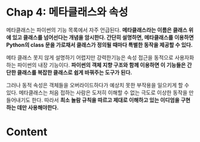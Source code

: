 # Chap 4: 메타클래스와 속성

메타클래스는 파이썬의 기능 목록에서 자주 언급된다. __메타클래스라는 이름은 클래스 위에 있고 클래스를 넘어선다는 개념을 암시한다. 간단히 설명하면, 메타클래스를 이용하면 Python의 class 문을 가로채서 클래스가 정의될 때마다 특별한 동작을 제공할 수 있다.__

메타 클래스 못지 않게 설명하기 어렵지만 강력한기능은 속성 접근을 동적으로 사용자화하는 파이썬의 내장 기능이다. __파이썬의 객체 지향 구조와 함께 이용하면 이 기능들은 간단한 클래스를 복잡한 클래스로 쉽게 바꿔주는 도구가 된다.__

그러나 동적 속성은 객체들을 오버라이드하다가 예상치 못한 부작용을 일으키게 할 수 있다. 메타클래스는 처음 접하는 사람은 도저히 이해할 수 없는 극도로 이상한 동작을 만들어내기도 한다. 따라서 __최소 놀람 규칙을 따르고 제대로 이해하고 있는 이디엄을 구현하는 데만 사용해야한다.__

# Content
